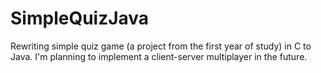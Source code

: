 # SimpleQuizJava
Rewriting simple quiz game (a project from the first year of study) in C to Java.
I'm planning to implement a client-server multiplayer in the future.
